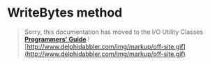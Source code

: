 <a href='Hidden comment: 
$Rev$
$Date$
'></a>

# WriteBytes method #

> Sorry, this documentation has moved to the I/O Utility Classes **[Programmers' Guide](http://wiki.delphidabbler.com/index.php/Docs/TPJPipeWriteBytes)** ![http://www.delphidabbler.com/img/markup/off-site.gif](http://www.delphidabbler.com/img/markup/off-site.gif)
